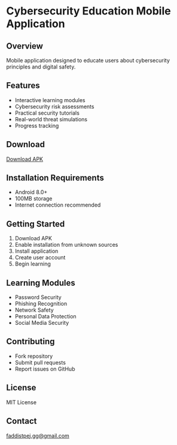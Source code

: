 # Cybersecurity Education Mobile Application

## Overview
Mobile application designed to educate users about cybersecurity principles and digital safety.

## Features
- Interactive learning modules
- Cybersecurity risk assessments
- Practical security tutorials
- Real-world threat simulations
- Progress tracking

## Download
[Download APK](https://drive.google.com/file/d/1W5eFFyfuRTtXCQQOWeKIeUr3G1U59k-d/view?usp=sharing)

## Installation Requirements
- Android 8.0+
- 100MB storage
- Internet connection recommended

## Getting Started
1. Download APK
2. Enable installation from unknown sources
3. Install application
4. Create user account
5. Begin learning

## Learning Modules
- Password Security
- Phishing Recognition
- Network Safety
- Personal Data Protection
- Social Media Security

## Contributing
- Fork repository
- Submit pull requests
- Report issues on GitHub

## License
MIT License

## Contact
faddistpej.gg@gmail.com

